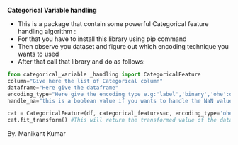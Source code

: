  **Categorical Variable handling**<br>
* This is a package that contain some powerful Categorical feature handling algorithm :
* For that you have to install this library using pip command 
* Then observe you dataset and figure out which encoding technique you wants to used
* After that call that library and do as follows:
```python
from categorical_variable _handling import CategoricalFeature
column="Give here the list of Categorical column"
dataframe="Here give the dataframe"
encoding_type="Here give the encoding type e.g:'label','binary','ohe':one hot encoder"
handle_na="this is a boolean value if you wants to handle the NaN value then make true else make false "

cat = CategoricalFeature(df, categorical_features=c, encoding_type='ohe', handle_na=True
cat.fit_transform() #This will return the transformed value of the dataset
```
 
By. Manikant Kumar
